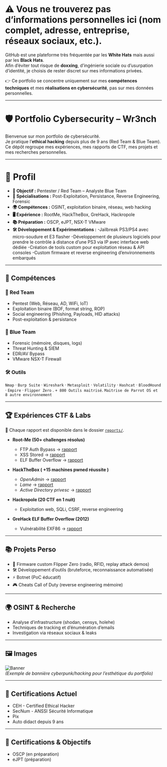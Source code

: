 # ⚠️ Vous ne trouverez pas d’informations personnelles ici (nom complet, adresse, entreprise, réseaux sociaux, etc.).  

GitHub est une plateforme très fréquentée par les **White Hats** mais aussi par les **Black Hats**.  
Afin d’éviter tout risque de **doxxing**, d’ingénierie sociale ou d’usurpation d’identité, je choisis de rester discret sur mes informations privées.  

 👉 Ce portfolio se concentre uniquement sur mes **compétences techniques** et mes **réalisations en cybersécurité**, pas sur mes données personnelles.

-----------------------------------

# 🛡️ Portfolio Cybersecurity – Wr3nch

Bienvenue sur mon portfolio de cybersécurité.  
Je pratique l’**ethical hacking** depuis plus de 9 ans (Red Team & Blue Team).  
Ce dépôt regroupe mes expériences, mes rapports de CTF, mes projets et mes recherches personnelles.  

---

# 👤 Profil

- **🎯 Objectif :**  Pentester / Red Team – Analyste Blue Team
- **🔧 Spécialisations :**  Post-Exploitation, Persistance, Reverse Engineering, Forensic 
- **🌍 Compétences :**  OSINT, exploitation binaire, réseau, web hacking
- **🖥️ Expérience :**  RootMe, HackTheBox, GreHack, Hackropole
- **📚 Préparation :**  OSCP, eJPT, NSX-T VMware
- **🛠️ Développement & Expérimentations :** 
-Jailbreak PS3/PS4 avec micro-soudure et E3 flasher
-Développement de plusieurs logiciels pour prendre le contrôle à distance d’une PS3 via IP avec interface web dédiée
-Création de tools custom pour exploitation réseau & API consoles
-Custom firmware et reverse engineering d’environnements embarqués

---

## 🚀 Compétences

### 🔴 Red Team
- Pentest (Web, Réseau, AD, WiFi, IoT)
- Exploitation binaire (BOF, format string, ROP)
- Social engineering (Phishing, Payloads, HID attacks)
- Post-exploitation & persistance

### 🔵 Blue Team
- Forensic (mémoire, disques, logs)
- Threat Hunting & SIEM
- EDR/AV Bypass
- VMware NSX-T Firewall

### 🛠️ Outils
`Nmap` · `Burp Suite` · `Wireshark` · `Metasploit` · `Volatility` · `Hashcat` · `BloodHound` · `Empire` · `Flipper Zero` . `+ 800 Outils maitrisé`. `Maitrise de Parrot OS et 8 autre environnement` 

---

## 🏆 Expériences CTF & Labs

📌 Chaque rapport est disponible dans le dossier [`reports/`](./reports).

- **Root-Me (50+ challenges résolus)**  
  - FTP Auth Bypass → [rapport](./reports/rootme-ftp-auth.md)  
  - XSS Stored → [rapport](./reports/rootme-xss.md)  
  - ELF Buffer Overflow → [rapport](./reports/rootme-bof.md)

- **HackTheBox ( +15 machines pwned réussite )**  
  - *OpenAdmin* → [rapport](./reports/htb-openadmin.md)  
  - *Lame* → [rapport](./reports/htb-lame.md)  
  - *Active Directory privesc* → [rapport](./reports/htb-ad.md)

- **Hackropole (20 CTF en 1 nuit)**  
  - Exploitation web, SQLi, CSRF, reverse engineering

- **GreHack ELF Buffer Overflow (2012)**  
  - Vulnérabilité EXF86 → [rapport](./reports/grehack-elf-overflow.md)

---

## 📚 Projets Perso

- 🔧 Firmware custom Flipper Zero (radio, RFID, replay attack demos)  
- 🛠️ Développement d’outils (bruteforce, reconnaissance automatisée)  
- ⚡ Botnet (PoC éducatif)  
- 🎮 Cheats Call of Duty (reverse engineering mémoire)

---

## 🌍 OSINT & Recherche

- Analyse d’infrastructure (shodan, censys, holehe)  
- Techniques de tracking et d’énumération d’emails  
- Investigation via réseaux sociaux & leaks

---

## 🖼️ Images

![Banner](./assets/banner.png)  
*(Exemple de bannière cyberpunk/hacking pour l’esthétique du portfolio)*

---

## 📜 Certifications Actuel

- CEH - Certified Ethical Hacker
- SecNum - ANSSI Sécurité Informatique
- Pix
- Auto didact depuis 9 ans


---

## 📜 Certifications & Objectifs

- OSCP (en préparation)  
- eJPT (préparation) 
